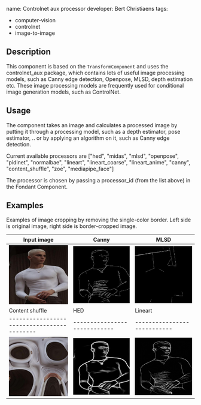 name: Controlnet aux processor
developer: Bert Christiaens
tags:
  - computer-vision
  - controlnet
  - image-to-image



## Description
This component is based on the `TransformComponent` and uses the controlnet_aux package, which contains lots of useful image processing models, such as Canny edge detection, Openpose, MLSD, depth estimation etc. These image processing models are frequently used for conditional image generation models, such as ControlNet.

## Usage
The component takes an image and calculates a processed image by putting it through a processing model, such as a depth estimator, pose estimator, .. or by applying an algorithm on it, such as Canny edge detection.

Current available processors are ["hed", "midas", "mlsd", "openpose", "pidinet", "normalbae", "lineart", "lineart_coarse", "lineart_anime", "canny", "content_shuffle", "zoe", "mediapipe_face"]

The processor is chosen by passing a processor_id (from the list above) in the Fondant Component.

## Examples
Examples of image cropping by removing the single-color border. Left side is original image, right side is border-cropped image.




| Input image                              | Canny                      | MLSD                      |
|------------------------------------------|----------------------------|---------------------------|
| ![input image](/docs/art/components/controlnet_aux/input.jpg) | ![output image](/docs/art/components/controlnet_aux/output_canny.jpg) | ![output image](/docs/art/components/controlnet_aux/output_mlsd.jpg) | 
| Content shuffle                              | HED                      | Lineart                      |
|------------------------------------------|----------------------------|---------------------------|
| ![input image](/docs/art/components/controlnet_aux/output_content_shuffle.jpg) | ![output image](/docs/art/components/controlnet_aux/output_hed.jpg) | ![output image](/docs/art/components/controlnet_aux/output_lineart.jpg) | 
